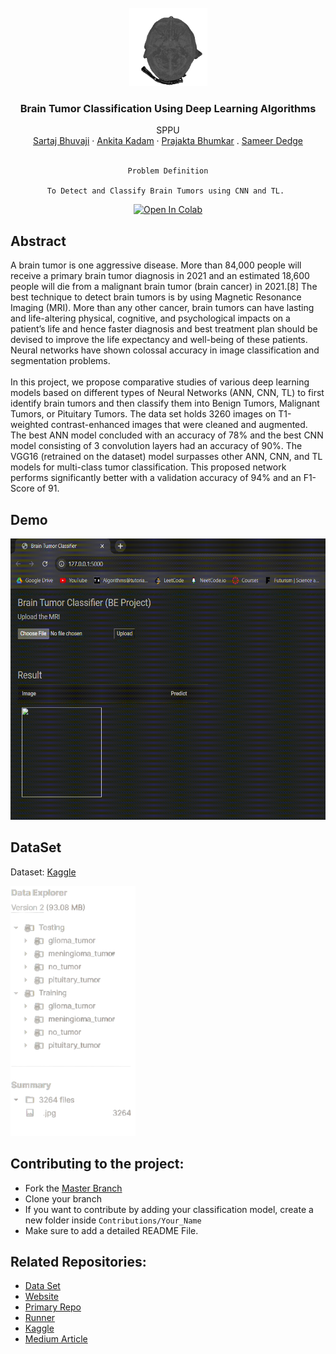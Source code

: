 <br />
<div align="center">
  <a href="https://github.com/SartajBhuvaji/Data-Science-Project/tree/main/">
    <img src="https://github.com/SartajBhuvaji/Brain-Tumor-Classification-Using-Deep-Learning-Algorithms/blob/master/ReadMe_files/MRI-animinated.gif" alt="logo" width="125" height="125">
  </a>

<h3 align="center">Brain Tumor Classification Using Deep Learning Algorithms</h3>

  <p align="center">
    SPPU
    <br />
    <a href="https://github.com/SartajBhuvaji">Sartaj Bhuvaji</a>
    ·
    <a href="https://github.com/kadamankitaa">Ankita Kadam</a>
    ·
    <a href="https://www.linkedin.com/in/prajakta-bhumkar-51703220a/">Prajakta Bhumkar</a>
    .
    <a href = "https://www.linkedin.com/in/sameer-dedge/">Sameer Dedge</a><br><br>
    
    Problem Definition
    
    To Detect and Classify Brain Tumors using CNN and TL. 
    
  </p>
</div>




<div align = "center">
  
[![Open In Colab](https://colab.research.google.com/assets/colab-badge.svg)](https://colab.research.google.com/drive/1yHKKk8I4QfKc1qv2cXCNbgIiUtBRk1rF?usp=sharing)
<br>
</div>

## Abstract
<p>
A brain tumor is one aggressive disease. More than 84,000 people will receive a primary brain tumor diagnosis in 2021 and an estimated 18,600 people will die from a malignant brain tumor (brain cancer) in 2021.[8] The best technique to detect brain tumors is by using Magnetic Resonance Imaging (MRI). More than any other cancer, brain tumors can have lasting and life-altering physical, cognitive, and psychological impacts on a patient’s life and hence faster diagnosis and best treatment plan should be devised to improve the life expectancy and well-being of these patients. Neural networks have shown colossal accuracy in image classification and segmentation problems.
<br><br>
In this project, we propose comparative studies of various deep learning models based on different types of Neural Networks (ANN, CNN, TL) to first identify brain tumors and then classify them into Benign Tumors, Malignant Tumors, or Pituitary Tumors. The data set holds 3260 images on T1-weighted contrast-enhanced images that were cleaned and augmented. The best ANN model concluded with an accuracy of 78% and the best CNN model consisting of 3 convolution layers had an accuracy of 90%. The VGG16 (retrained on the dataset) model surpasses other ANN, CNN, and TL models for multi-class tumor classification. This proposed network performs significantly better  with a validation accuracy of 94% and an F1-Score of 91.
<p>

## Demo
<div align="center">
<img src="https://github.com/SartajBhuvaji/Brain-Tumor-Classification-Using-Deep-Learning-Algorithms/blob/master/ReadMe_files/BE%20Project%20demo.gif" alt="logo" width="100%" height="450">
</div> 

## DataSet
Dataset: [Kaggle](https://www.kaggle.com/datasets/sartajbhuvaji/brain-tumor-classification-mri)

<div align="left">
  <a href="https://github.com/SartajBhuvaji/Data-Science-Project/tree/main/">
    <img src="https://github.com/SartajBhuvaji/Brain-Tumor-Classification-Using-Deep-Learning-Algorithms/blob/master/ReadMe_files/dataset_description.png" alt="dataset_description" width="200" height="400">
  </a>
  </div>

## Contributing to the project:

*   Fork the [Master Branch](https://github.com/SartajBhuvaji/Brain-Tumor-Classification-Using-Deep-Learning-Algorithms)
*   Clone your branch
*   If you want to contribute by adding your classification model, create a new folder inside ```Contributions/Your_Name```
*   Make sure to add a detailed README File.



##  Related Repositories:
* [Data Set](https://https://github.com/SartajBhuvaji/Brain-Tumor-Classification-DataSet/)
* [Website](https://sartajbhuvaji.github.io/Brain-Tumor-Classification-Website/) 
* [Primary Repo](https://github.com/SartajBhuvaji/Brain-Tumor-Classification-Using-Deep-Learning-Algorithms/tree/master) 
* [Runner](https://github.com/SartajBhuvaji/Brain-Tumor-Classification-Using-Deep-Learning-Algorithms-Runner)
* [Kaggle](https://www.kaggle.com/datasets/sartajbhuvaji/brain-tumor-classification-mri)
* [Medium Article](https://medium.com/@sartajbhuvaji/brain-tumor-classification-546a72d4103b)

